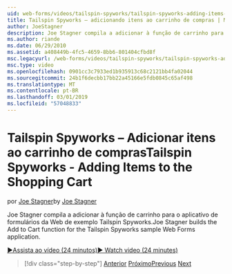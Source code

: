 ```yaml
---
uid: web-forms/videos/tailspin-spyworks/tailspin-spyworks-adding-items-to-the-shopping-cart
title: Tailspin Spyworks – adicionando itens ao carrinho de compras | Microsoft Docs
author: JoeStagner
description: Joe Stagner compila a adicionar à função de carrinho para o aplicativo de formulários da Web de exemplo Tailspin Spyworks.
ms.author: riande
ms.date: 06/29/2010
ms.assetid: a408449b-4fc5-4659-8bb6-801404cfbd8f
msc.legacyurl: /web-forms/videos/tailspin-spyworks/tailspin-spyworks-adding-items-to-the-shopping-cart
msc.type: video
ms.openlocfilehash: 0901cc3c7933ed1b935913c68c2121bb4fa02044
ms.sourcegitcommit: 24b1f6decbb17bb22a45166e5fdb0845c65af498
ms.translationtype: MT
ms.contentlocale: pt-BR
ms.lasthandoff: 03/01/2019
ms.locfileid: "57048833"
---
```

<a name="tailspin-spyworks---adding-items-to-the-shopping-cart"></a><span data-ttu-id="a6717-103">Tailspin Spyworks – Adicionar itens ao carrinho de compras</span><span class="sxs-lookup"><span data-stu-id="a6717-103">Tailspin Spyworks - Adding Items to the Shopping Cart</span></span>
====================
<span data-ttu-id="a6717-104">por [Joe Stagner](https://github.com/JoeStagner)</span><span class="sxs-lookup"><span data-stu-id="a6717-104">by [Joe Stagner](https://github.com/JoeStagner)</span></span>

<span data-ttu-id="a6717-105">Joe Stagner compila a adicionar à função de carrinho para o aplicativo de formulários da Web de exemplo Tailspin Spyworks.</span><span class="sxs-lookup"><span data-stu-id="a6717-105">Joe Stagner builds the Add to Cart function for the Tailspin Spyworks sample Web Forms application.</span></span>

[<span data-ttu-id="a6717-106">&#9654;Assista ao vídeo (24 minutos)</span><span class="sxs-lookup"><span data-stu-id="a6717-106">&#9654; Watch video (24 minutes)</span></span>](https://channel9.msdn.com/Blogs/ASP-NET-Site-Videos/tailspin-spyworks-adding-items-to-the-shopping-cart)

> [!div class="step-by-step"]
> <span data-ttu-id="a6717-107">[Anterior](tailspin-spyworks-display-per-product-details.md)
> [Próximo](tailspin-spyworks-display-shopping-cart.md)</span><span class="sxs-lookup"><span data-stu-id="a6717-107">[Previous](tailspin-spyworks-display-per-product-details.md)
[Next](tailspin-spyworks-display-shopping-cart.md)</span></span>
